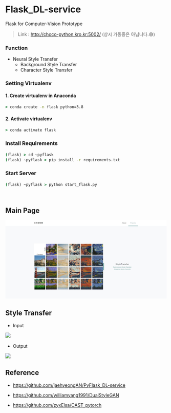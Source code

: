 # Flask_DL-service
Flask for Computer-Vision Prototype
> Link : http://choco-python.kro.kr:5002/
(상시 가동중은 아닙니다.😅)

### Function 
* Neural Style Transfer
  * Background Style Transfer
  * Character Style Transfer

### Setting Virtualenv
#### 1. Create virtualenv in Anaconda
```cmd
> conda create -n flask python=3.8
```
#### 2. Activate virtualenv
```cmd
> conda activate flask
```

### Install Requirements
```cmd
(flask) > cd ~pyflask
(flask) ~pyflask > pip install -r requirements.txt
```
### Start Server
```cmd
(flask) ~pyflask > python start_flask.py
```

<br>

## Main Page
<img src="./flask_deep/static/assets/img/index-main.jpg">

## Style Transfer
* Input
<img src="./etc/nst-get.png">

* Output
<img src="./etc/nst-post.png">

## Reference

- https://github.com/jaehyeongAN/PyFlask_DL-service
- https://github.com/williamyang1991/DualStyleGAN

- https://github.com/zyxElsa/CAST_pytorch